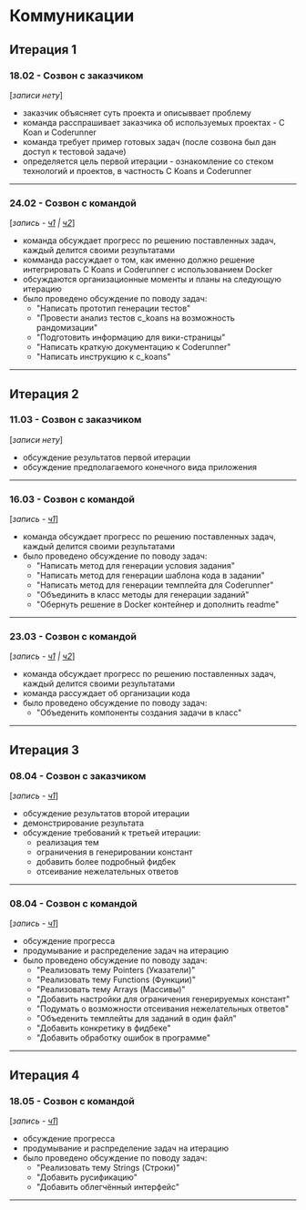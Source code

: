 # Коммуникации

## Итерация 1

### 18.02 - Созвон с заказчиком

[*записи нету*]

-  заказчик объясняет суть проекта и описыввает проблему
-  команда расспрашивает заказчика об используемых проектах - C Koan и Coderunner
-  команда требует пример готовых задач (после созвона был дан доступ к тестовой задаче)
-  определяется цель первой итерации - ознакомление со стеком технологий и проектов, в частность C Koans и Coderunner

---

### 24.02 - Созвон с командой

[_запись - [ч1](https://drive.google.com/file/d/1SkvMB2Vlxw5CpFLUCMIE8u8xfVOirMf1/view?usp=sharing) | [ч2](https://drive.google.com/file/d/1x1mAfeHU1vnpfWWRvZN4lzx17ddl7Sek/view?usp=sharing)_]

-  команда обсуждает прогресс по решению поставленных задач, каждый делится своими результатами
-  комманда рассуждает о том, как именно должно решение интегрировать C Koans и Coderunner с использованием Docker
-  обсуждаются организационные моменты и планы на следующую итерацию
- было проведено обсуждение по поводу задач:
    - "Написать прототип генерации тестов"
    - "Провести анализ тестов c_koans на возможность рандомизации"
    - "Подготовить информацию для вики-страницы"
    - "Написать краткую документацию к Coderunner"
    - "Написать инструкцию к c_koans"

---

## Итерация 2

### 11.03 - Созвон с заказчиком

[*записи нету*]

-  обсуждение результатов первой итерации
-  обсуждение предполагаемого конечного вида приложения

---

### 16.03 - Созвон с командой

[_запись - [ч1](https://drive.google.com/file/d/1YP23krmfgwhNNCGpzxcWdtoOUMufOcun/view?usp=sharing)_]

-  команда обсуждает прогресс по решению поставленных задач, каждый делится своими результатами
- было проведено обсуждение по поводу задач:
    - "Написать метод для генерации условия задания"
    - "Написать метод для генерации шаблона кода в задании"
    - "Написать метод для генерации темплейта для Coderunner"
    - "Объединить в класс методы для генерации заданий"
    - "Обернуть решение в Docker контейнер и дополнить readme"

---

### 23.03 - Созвон с командой

[_запись - [ч1](https://drive.google.com/file/d/16it_YQpe5jDY8zkNeXBLm38JIKJ_KDPU/view?usp=sharing) | [ч2](https://drive.google.com/file/d/1anKYX5thlLfebRdcgLgklLiIfQry6CpL/view?usp=sharing)_]

-  команда обсуждает прогресс по решению поставленных задач, каждый делится своими результатами
-  команда рассуждает об организации кода
- было проведено обсуждение по поводу задач:
    - "Объеденить компоненты создания задачи в класс"

---

## Итерация 3

### 08.04 - Созвон с заказчиком

[_запись - [ч1](https://drive.google.com/file/d/1bAXsO57YnRAiqmBSGWb4Hhaf3soXRj4u/view?usp=sharing)_]

-  обсуждение результатов второй итерации
-  демонстрирование результата
-  обсуждение требований к третьей итерации:
    - реализация тем
    - ограничения в генерировании констант
    - добавить более подробный фидбек
    - отсеивание нежелательных ответов

---

### 08.04 - Созвон с командой

[_запись - [ч1](https://drive.google.com/file/d/1PVcYvIFEhPrFkosvJMWXuDRw74KwY0hG/view?usp=sharing)_]

-  обсуждение прогресса
-  продумывание и распределение задач на итерацию
- было проведено обсуждение по поводу задач:
    - "Реализовать тему Pointers (Указатели)"
    - "Реализовать тему Functions (Функции)"
    - "Реализовать тему Arrays (Массивы)"
    - "Добавить настройки для ограничения генерируемых констант"
    - "Подумать о возможности отсеивания нежелательных ответов"
    - "Объеденить темплейты для заданий в один файл"
    - "Добавить конкретику в фидбеке"
    - "Добавить обработку ошибок в программе"

---

## Итерация 4

### 18.05 - Созвон с командой

[_запись - [ч1](https://drive.google.com/file/d/1ZY4MwtMMivBH29th8NLbpWoP4cT7Gn1r/view?usp=sharing)_]

-  обсуждение прогресса
-  продумывание и распределение задач на итерацию
- было проведено обсуждение по поводу задач:
    - "Реализовать тему Strings (Строки)"
    - "Добавить русификацию"
    - "Добавить облегчённый интерфейс"

---
